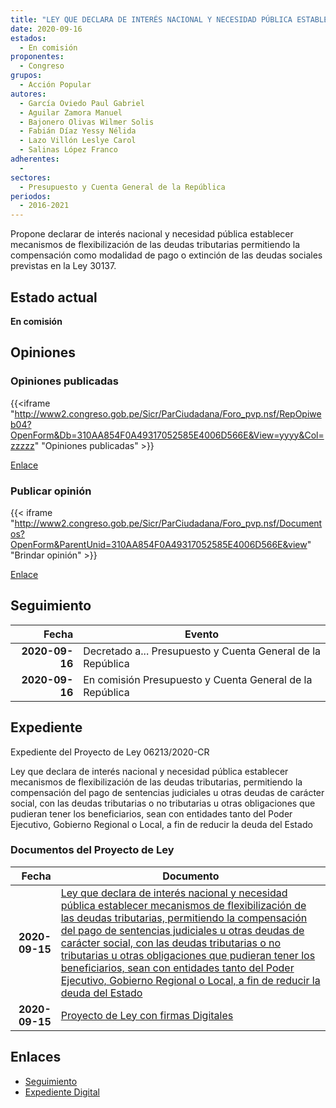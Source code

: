 ```yaml
---
title: "LEY QUE DECLARA DE INTERÉS NACIONAL Y NECESIDAD PÚBLICA ESTABLECER MECANISMOS DE FLEXIBILIZACIÓN DE LAS DEUDAS TRIBUTARIAS, PERMITIENDO LA COMPENSACIÓN DEL PAGO DE SENTENCIAS JUDICIALES U OTRAS DEUDAS DE CARÁCTER SOCIAL, CON LAS DEUDAS TRIBUTARIAS O NO TRIBUTARIAS U OTRAS OBLIGACIONES QUE PUDIERAN TENER LOS BENEFICIARIOS, SEAN CON ENTIDADES TANTO DEL PODER EJECUTIVO, GOBIERNO REGIONAL O LOCAL, A FIN DE REDUCIR LA DEUDA DEL ESTADO"
date: 2020-09-16
estados: 
  - En comisión
proponentes: 
  - Congreso
grupos: 
  - Acción Popular
autores: 
  - García Oviedo Paul Gabriel
  - Aguilar Zamora Manuel
  - Bajonero Olivas Wilmer Solis
  - Fabián Díaz Yessy Nélida
  - Lazo Villón Leslye Carol
  - Salinas López Franco
adherentes: 
  - 
sectores: 
  - Presupuesto y Cuenta General de la República
periodos: 
  - 2016-2021
---
```


Propone declarar de interés nacional y necesidad pública establecer mecanismos de flexibilización de las deudas tributarias permitiendo la compensación como modalidad de pago o extinción de las deudas sociales previstas en la Ley 30137.


## Estado actual

**En comisión**

## Opiniones

### Opiniones publicadas

{{<iframe "http://www2.congreso.gob.pe/Sicr/ParCiudadana/Foro_pvp.nsf/RepOpiweb04?OpenForm&Db=310AA854F0A49317052585E4006D566E&View=yyyy&Col=zzzzz" "Opiniones publicadas" >}}

[Enlace](http://www2.congreso.gob.pe/Sicr/ParCiudadana/Foro_pvp.nsf/RepOpiweb04?OpenForm&Db=310AA854F0A49317052585E4006D566E&View=yyyy&Col=zzzzz)
### Publicar opinión

{{< iframe "http://www2.congreso.gob.pe/Sicr/ParCiudadana/Foro_pvp.nsf/Documentos?OpenForm&ParentUnid=310AA854F0A49317052585E4006D566E&view" "Brindar opinión" >}}

[Enlace](http://www2.congreso.gob.pe/Sicr/ParCiudadana/Foro_pvp.nsf/Documentos?OpenForm&ParentUnid=310AA854F0A49317052585E4006D566E&view)

## Seguimiento

| Fecha | Evento |
|------:|--------|
| **2020-09-16** | Decretado a... Presupuesto y Cuenta General de la República|
| **2020-09-16** | En comisión Presupuesto y Cuenta General de la República|


## Expediente

Expediente del Proyecto de Ley 06213/2020-CR

Ley que declara de interés nacional y necesidad pública establecer mecanismos de flexibilización de las deudas tributarias, permitiendo la compensación del pago de sentencias judiciales u otras deudas de carácter social, con las deudas tributarias o no tributarias u otras obligaciones que pudieran tener los beneficiarios, sean con entidades tanto del Poder Ejecutivo, Gobierno Regional o Local, a fin de reducir la deuda del Estado


### Documentos del Proyecto de Ley

| Fecha | Documento |
|------:|--------|
| **2020-09-15** | [Ley que declara de interés nacional y necesidad pública establecer mecanismos de flexibilización de las deudas tributarias, permitiendo la compensación del pago de sentencias judiciales u otras deudas de carácter social, con las deudas tributarias o no tributarias u otras obligaciones que pudieran tener los beneficiarios, sean con entidades tanto del Poder Ejecutivo, Gobierno Regional o Local, a fin de reducir la deuda del Estado](http://www.leyes.congreso.gob.pe/Documentos/2016_2021/Proyectos_de_Ley_y_de_Resoluciones_Legislativas/PL06213-20200915.pdf) |
| **2020-09-15** | [Proyecto de Ley con firmas Digitales](http://www.leyes.congreso.gob.pe/Documentos/2016_2021/Proyectos_de_Ley_y_de_Resoluciones_Legislativas/Proyectos_Firmas_digitales/PL06213.pdf) |

## Enlaces 

- [Seguimiento](http://www2.congreso.gob.pe/Sicr/TraDocEstProc/CLProLey2016.nsf/f7fff46988ca05b1052578e100829cc7/4bb23ede6365da7a052585e40077192d?OpenDocument)
- [Expediente Digital](http://www2.congreso.gob.pe/Sicr/TraDocEstProc/CLProLey2016.nsf/f7fff46988ca05b1052578e100829cc7/4bb23ede6365da7a052585e40077192d?OpenDocument&Click=05257FB7005EB655.eb71d0cf91d8294e05256cdf006b5706/$Body/0.1C6C)
